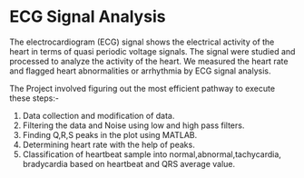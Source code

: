 # ECG Signal Analysis
The electrocardiogram (ECG) signal shows the electrical activity of the heart in terms of quasi periodic voltage signals. The signal were studied and processed to analyze the activity of the heart. We measured the heart rate and flagged heart abnormalities or arrhythmia by ECG signal analysis.


The Project involved figuring out the most efficient pathway to execute these steps:-

1) Data collection and modification of data.  
2) Filtering the data and Noise using low and high pass filters.  
3) Finding Q,R,S peaks in the plot using MATLAB.  
4) Determining heart rate with the help of peaks.  
5) Classification of heartbeat sample into normal,abnormal,tachycardia, bradycardia based on heartbeat and QRS average value.  







